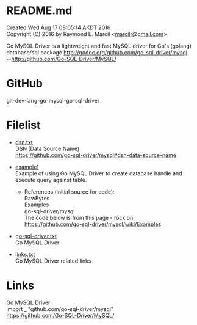 # README.md
Created Wed Aug 17 08:05:14 AKDT 2016  
Copyright (C) 2016 by Raymond E. Marcil &lt;marcilr@gmail.com&gt;  


Go MySQL Driver is a lightweight and fast MySQL driver for Go's
(golang) database/sql package
http://godoc.org/github.com/go-sql-driver/mysql  
--http://github.com/Go-SQL-Driver/MySQL/


GitHub
======
git-dev-lang-go-mysql-go-sql-driver


Filelist  
========  
* [dsn.txt](https://github.com/marcilr/git-dev-lang-go-mysql-go-sql-driver/blob/master/dsn.txt)  
DSN (Data Source Name)  
https://github.com/go-sql-driver/mysql#dsn-data-source-name  

* [example1](https://github.com/marcilr/git-dev-lang-go-packages-sql-go-sql-driver-example1)  
  Example of using Go MySQL Driver to create database handle
  and execute query against table.  

  * References (initial source for code):  
    RawBytes  
    Examples  
    go-sql-driver/mysql  
    The code below is from this page - rock on.  
    https://github.com/go-sql-driver/mysql/wiki/Examples 

* [go-sql-driver.txt](https://github.com/marcilr/git-dev-lang-go-mysql-go-sql-driver/blob/master/go-sql-driver.txt)  
Go MySQL Driver  

* [links.txt](https://github.com/marcilr/git-dev-lang-go-mysql-go-sql-driver/blob/master/links.txt)  
Go MySQL Driver related links  



Links  
=====  
Go MySQL Driver  
import _ "github.com/go-sql-driver/mysql"  
https://github.com/Go-SQL-Driver/MySQL/  

